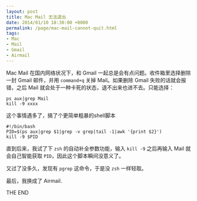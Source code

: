 ```yaml
---
layout: post
title: Mac Mail 无法退出
date: 2014/01/10 18:30:00 +0800
permalink: /page/mac-mail-cannot-quit.html
tags:
- Mac
- Mail
- Gmail
- Airmail
---
```


Mac Mail 在国内网络状况下，和 Gmail 一起总是会有点问题。收件箱里选择删除一封 Gmail 邮件，并用 ```command+q``` 关掉 Mail。如果删除 Gmail 失败的话就会报错，之后 Mail 就会处于一种卡死的状态，退不出来也进不去。只能选择：

```
ps aux|grep Mail
kill -9 xxxx
```

这个事情遇多了，搞了个更简单粗暴的shell脚本

```
#!/bin/bash
PID=$(ps aux|grep $1|grep -v grep|tail -1|awk '{print $2}')
kill -9 $PID
```

直到后来，我试了下 ```zsh``` 的自动补全参数功能，输入 ```kill -9``` 之后再输入 Mail 就会自己智能获取 ```PID```，因此这个脚本瞬间没意义了。

又过了没多久，发现有 ```pgrep``` 这命令，于是没 ```zsh``` 一样轻取。

最后，我换成了 Airmail.

THE END
